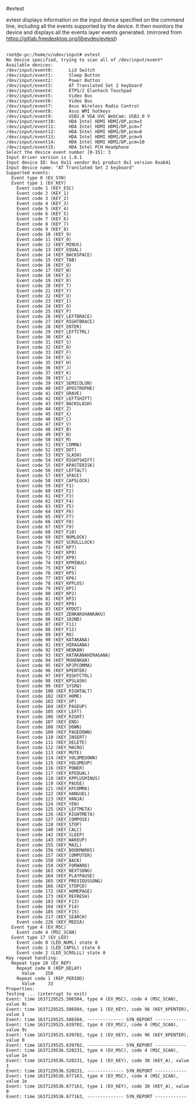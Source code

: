 #evtest

evtest displays information on the input device specified on the command line, including all the events supported by the device. It then monitors the device and displays all the events layer events generated. (mirrored from https://gitlab.freedesktop.org/libevdev/evtest)


## 

	root@v-pc:/home/v/udev/input# evtest
	No device specified, trying to scan all of /dev/input/event*
	Available devices:
	/dev/input/event0:      Lid Switch
	/dev/input/event1:      Sleep Button
	/dev/input/event2:      Power Button
	/dev/input/event3:      AT Translated Set 2 keyboard
	/dev/input/event4:      ETPS/2 Elantech Touchpad
	/dev/input/event5:      Video Bus
	/dev/input/event6:      Video Bus
	/dev/input/event7:      Asus Wireless Radio Control
	/dev/input/event8:      Asus WMI hotkeys
	/dev/input/event9:      USB2.0 VGA UVC WebCam: USB2.0 V
	/dev/input/event10:     HDA Intel HDMI HDMI/DP,pcm=3
	/dev/input/event11:     HDA Intel HDMI HDMI/DP,pcm=7
	/dev/input/event12:     HDA Intel HDMI HDMI/DP,pcm=8
	/dev/input/event13:     HDA Intel HDMI HDMI/DP,pcm=9
	/dev/input/event14:     HDA Intel HDMI HDMI/DP,pcm=10
	/dev/input/event15:     HDA Intel PCH Headphone
	Select the device event number [0-15]: 3
	Input driver version is 1.0.1
	Input device ID: bus 0x11 vendor 0x1 product 0x1 version 0xab41
	Input device name: "AT Translated Set 2 keyboard"
	Supported events:
	  Event type 0 (EV_SYN)
	  Event type 1 (EV_KEY)
	    Event code 1 (KEY_ESC)
	    Event code 2 (KEY_1)
	    Event code 3 (KEY_2)
	    Event code 4 (KEY_3)
	    Event code 5 (KEY_4)
	    Event code 6 (KEY_5)
	    Event code 7 (KEY_6)
	    Event code 8 (KEY_7)
	    Event code 9 (KEY_8)
	    Event code 10 (KEY_9)
	    Event code 11 (KEY_0)
	    Event code 12 (KEY_MINUS)
	    Event code 13 (KEY_EQUAL)
	    Event code 14 (KEY_BACKSPACE)
	    Event code 15 (KEY_TAB)
	    Event code 16 (KEY_Q)
	    Event code 17 (KEY_W)
	    Event code 18 (KEY_E)
	    Event code 19 (KEY_R)
	    Event code 20 (KEY_T)
	    Event code 21 (KEY_Y)
	    Event code 22 (KEY_U)
	    Event code 23 (KEY_I)
	    Event code 24 (KEY_O)
	    Event code 25 (KEY_P)
	    Event code 26 (KEY_LEFTBRACE)
	    Event code 27 (KEY_RIGHTBRACE)
	    Event code 28 (KEY_ENTER)
	    Event code 29 (KEY_LEFTCTRL)
	    Event code 30 (KEY_A)
	    Event code 31 (KEY_S)
	    Event code 32 (KEY_D)
	    Event code 33 (KEY_F)
	    Event code 34 (KEY_G)
	    Event code 35 (KEY_H)
	    Event code 36 (KEY_J)
	    Event code 37 (KEY_K)
	    Event code 38 (KEY_L)
	    Event code 39 (KEY_SEMICOLON)
	    Event code 40 (KEY_APOSTROPHE)
	    Event code 41 (KEY_GRAVE)
	    Event code 42 (KEY_LEFTSHIFT)
	    Event code 43 (KEY_BACKSLASH)
	    Event code 44 (KEY_Z)
	    Event code 45 (KEY_X)
	    Event code 46 (KEY_C)
	    Event code 47 (KEY_V)
	    Event code 48 (KEY_B)
	    Event code 49 (KEY_N)
	    Event code 50 (KEY_M)
	    Event code 51 (KEY_COMMA)
	    Event code 52 (KEY_DOT)
	    Event code 53 (KEY_SLASH)
	    Event code 54 (KEY_RIGHTSHIFT)
	    Event code 55 (KEY_KPASTERISK)
	    Event code 56 (KEY_LEFTALT)
	    Event code 57 (KEY_SPACE)
	    Event code 58 (KEY_CAPSLOCK)
	    Event code 59 (KEY_F1)
	    Event code 60 (KEY_F2)
	    Event code 61 (KEY_F3)
	    Event code 62 (KEY_F4)
	    Event code 63 (KEY_F5)
	    Event code 64 (KEY_F6)
	    Event code 65 (KEY_F7)
	    Event code 66 (KEY_F8)
	    Event code 67 (KEY_F9)
	    Event code 68 (KEY_F10)
	    Event code 69 (KEY_NUMLOCK)
	    Event code 70 (KEY_SCROLLLOCK)
	    Event code 71 (KEY_KP7)
	    Event code 72 (KEY_KP8)
	    Event code 73 (KEY_KP9)
	    Event code 74 (KEY_KPMINUS)
	    Event code 75 (KEY_KP4)
	    Event code 76 (KEY_KP5)
	    Event code 77 (KEY_KP6)
	    Event code 78 (KEY_KPPLUS)
	    Event code 79 (KEY_KP1)
	    Event code 80 (KEY_KP2)
	    Event code 81 (KEY_KP3)
	    Event code 82 (KEY_KP0)
	    Event code 83 (KEY_KPDOT)
	    Event code 85 (KEY_ZENKAKUHANKAKU)
	    Event code 86 (KEY_102ND)
	    Event code 87 (KEY_F11)
	    Event code 88 (KEY_F12)
	    Event code 89 (KEY_RO)
	    Event code 90 (KEY_KATAKANA)
	    Event code 91 (KEY_HIRAGANA)
	    Event code 92 (KEY_HENKAN)
	    Event code 93 (KEY_KATAKANAHIRAGANA)
	    Event code 94 (KEY_MUHENKAN)
	    Event code 95 (KEY_KPJPCOMMA)
	    Event code 96 (KEY_KPENTER)
	    Event code 97 (KEY_RIGHTCTRL)
	    Event code 98 (KEY_KPSLASH)
	    Event code 99 (KEY_SYSRQ)
	    Event code 100 (KEY_RIGHTALT)
	    Event code 102 (KEY_HOME)
	    Event code 103 (KEY_UP)
	    Event code 104 (KEY_PAGEUP)
	    Event code 105 (KEY_LEFT)
	    Event code 106 (KEY_RIGHT)
	    Event code 107 (KEY_END)
	    Event code 108 (KEY_DOWN)
	    Event code 109 (KEY_PAGEDOWN)
	    Event code 110 (KEY_INSERT)
	    Event code 111 (KEY_DELETE)
	    Event code 112 (KEY_MACRO)
	    Event code 113 (KEY_MUTE)
	    Event code 114 (KEY_VOLUMEDOWN)
	    Event code 115 (KEY_VOLUMEUP)
	    Event code 116 (KEY_POWER)
	    Event code 117 (KEY_KPEQUAL)
	    Event code 118 (KEY_KPPLUSMINUS)
	    Event code 119 (KEY_PAUSE)
	    Event code 121 (KEY_KPCOMMA)
	    Event code 122 (KEY_HANGUEL)
	    Event code 123 (KEY_HANJA)
	    Event code 124 (KEY_YEN)
	    Event code 125 (KEY_LEFTMETA)
	    Event code 126 (KEY_RIGHTMETA)
	    Event code 127 (KEY_COMPOSE)
	    Event code 128 (KEY_STOP)
	    Event code 140 (KEY_CALC)
	    Event code 142 (KEY_SLEEP)
	    Event code 143 (KEY_WAKEUP)
	    Event code 155 (KEY_MAIL)
	    Event code 156 (KEY_BOOKMARKS)
	    Event code 157 (KEY_COMPUTER)
	    Event code 158 (KEY_BACK)
	    Event code 159 (KEY_FORWARD)
	    Event code 163 (KEY_NEXTSONG)
	    Event code 164 (KEY_PLAYPAUSE)
	    Event code 165 (KEY_PREVIOUSSONG)
	    Event code 166 (KEY_STOPCD)
	    Event code 172 (KEY_HOMEPAGE)
	    Event code 173 (KEY_REFRESH)
	    Event code 183 (KEY_F13)
	    Event code 184 (KEY_F14)
	    Event code 185 (KEY_F15)
	    Event code 217 (KEY_SEARCH)
	    Event code 226 (KEY_MEDIA)
	  Event type 4 (EV_MSC)
	    Event code 4 (MSC_SCAN)
	  Event type 17 (EV_LED)
	    Event code 0 (LED_NUML) state 0
	    Event code 1 (LED_CAPSL) state 0
	    Event code 2 (LED_SCROLLL) state 0
	Key repeat handling:
	  Repeat type 20 (EV_REP)
	    Repeat code 0 (REP_DELAY)
	      Value    250
	    Repeat code 1 (REP_PERIOD)
	      Value     33
	Properties:
	Testing ... (interrupt to exit)
	Event: time 1637129525.506504, type 4 (EV_MSC), code 4 (MSC_SCAN), value 9c
	Event: time 1637129525.506504, type 1 (EV_KEY), code 96 (KEY_KPENTER), value 1
	Event: time 1637129525.506504, -------------- SYN_REPORT ------------
	Event: time 1637129525.639702, type 4 (EV_MSC), code 4 (MSC_SCAN), value 9c
	Event: time 1637129525.639702, type 1 (EV_KEY), code 96 (KEY_KPENTER), value 0
	Event: time 1637129525.639702, -------------- SYN_REPORT ------------
	Event: time 1637129536.520231, type 4 (EV_MSC), code 4 (MSC_SCAN), value 1e
	Event: time 1637129536.520231, type 1 (EV_KEY), code 30 (KEY_A), value 1
	Event: time 1637129536.520231, -------------- SYN_REPORT ------------
	Event: time 1637129536.677163, type 4 (EV_MSC), code 4 (MSC_SCAN), value 1e
	Event: time 1637129536.677163, type 1 (EV_KEY), code 30 (KEY_A), value 0
	Event: time 1637129536.677163, -------------- SYN_REPORT ------------


